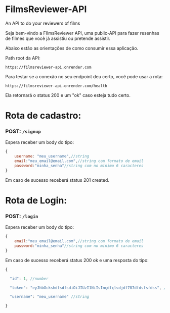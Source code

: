 # FilmsReviewer-API
An API to do your reviewers of films

Seja bem-vindo a FIlmsReviewer API, uma public-API para fazer resenhas de filmes que você já assistiu ou pretende assistir.

Abaixo estão as orientações de como consumir essa aplicação.

Path root da API:

```https://filmsreviewer-api.onrender.com```

Para testar se a conexão no seu endpoint deu certo, você pode usar a rota: 

```https://filmsreviewer-api.onrender.com/health```

Ela retornará o status 200 e um "ok" caso esteja tudo certo.

# Rota de cadastro: 

### POST: ```/signup```

Espera receber um body do tipo:

```js
{
    username: "meu_username",//string
    email:"meu_email@email.com",//string com formato de email
    password:"minha_senha"//string com no minimo 6 caracteres
}
```

Em caso de sucesso receberá status 201 created.

# Rota de Login: 

### POST: ```/login```

Espera receber um body do tipo:

```js
{
    email:"meu_email@email.com",//string com formato de email
    password:"minha_senha"//string com no minimo 6 caracteres
}
```

Em caso de sucesso receberá status 200 ok e uma resposta do tipo:

```js
{

  "id": 1, //number

  "token": "eyJhbGckshdfsdfsdiOiJIUzI1NiIsInçdfçlsdjdf787dfdsfsfdss", //string

  "username": "meu_username" //string

}
```